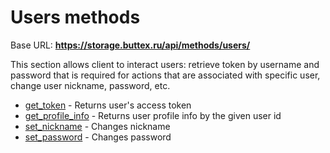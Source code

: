# Users methods

Base URL: **https://storage.buttex.ru/api/methods/users/**

This section allows client to interact users: retrieve token by username and password
that is required for actions that are associated with specific user, change user nickname,
password, etc.

* [get_token](users/get_token.md) - Returns user's access token
* [get_profile_info](users/get_profile_info.md) - Returns user profile info by the given user id
* [set_nickname](users/set_nickname.md) - Changes nickname
* [set_password](users/set_password.md) - Changes password